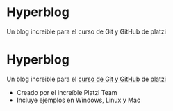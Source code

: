 # Hyperblog
Un blog increible para el curso de Git y GitHub de platzi
# Hyperblog
Un blog increible para el [curso de Git y GitHub](http://https://platzi.com/cursos/git-github/ "curso de Git y GitHub") de [platzi](http://www.platzi.com "platzi")

* Creado por el increíble Platzi Team
* Incluye ejemplos en Windows, Linux y Mac